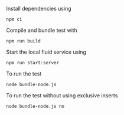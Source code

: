 Install dependencies using
```
npm ci
```

Compile and bundle test with
```
npm run build
```

Start the local fluid service using
```
npm run start:server
```

To run the test
```
node bundle-node.js
```

To run the test without using exclusive inserts
```
node bundle-node.js no
```
